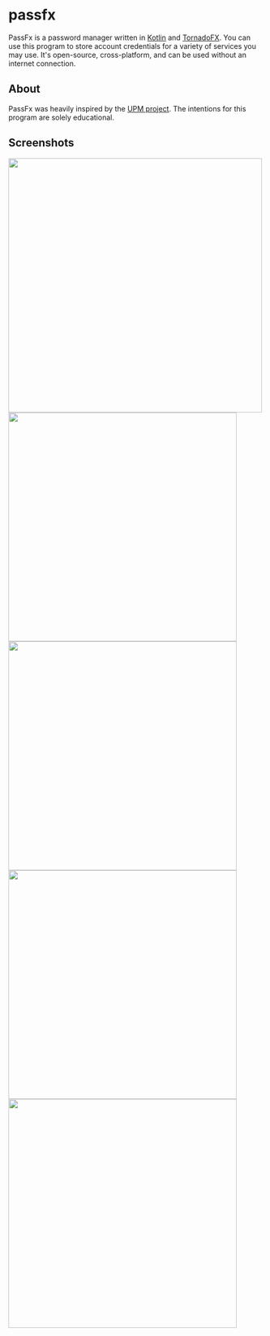 # passfx
PassFx is a password manager written in [Kotlin](https://github.com/JetBrains/kotlin) and [TornadoFX](https://github.com/edvin/tornadofx).
You can use this program to store account credentials for a variety of services you may use.
It's open-source, cross-platform, and can be used without an internet connection.

## About
PassFx was heavily inspired by the [UPM project](https://github.com/adrian/upm-swing).
The intentions for this program are solely educational.

## Screenshots
<img src="https://i.imgur.com/V5jTpd4.png" width="500">
<br/>

<img src="https://i.imgur.com/DeT5Adf.png" width="450">
<br/>

<img src="https://i.imgur.com/qVmvhIY.png" width="450">
<br/>

<img src="https://i.imgur.com/afBMESq.png" width="450">
<br/>

<img src="https://i.imgur.com/r37U5Ur.png" width="450">
<br/>